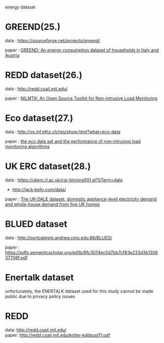 energy dataset 

# GREEND(25.)

data : https://sourceforge.net/projects/greend/

paper : [GREEND: An energy consumption dataset of households in Italy and Austria](https://ieeexplore.ieee.org/abstract/document/7007698)

# REDD dataset(26.)  

data : http://redd.csail.mit.edu/

paper : [NILMTK: An Open Source Toolkit for Non-intrusive Load
Monitoring](https://arxiv.org/pdf/1404.3878.pdf)

# Eco dataset(27.)  

data : http://vs.inf.ethz.ch/res/show.html?what=eco-data

paper : [the eco data set and the performance of non-intrusive load monitoring algorithms](https://dl.acm.org/citation.cfm?id=2674064)

# UK ERC dataset(28.)    

data : https://ukerc.rl.ac.uk/cgi-bin/era001.pl?STerm=dale

- http://jack-kelly.com/data/

paper : [The UK-DALE dataset, domestic appliance-level electricity demand and whole-house demand from five UK homes](https://www.nature.com/articles/sdata20157)      

# BLUED dataset            

data : <http://portoalegre.andrew.cmu.edu:88/BLUED/>       

paper : <https://pdfs.semanticscholar.org/ed1b/8fc3074ec5d7bb7cf83e233d3b130637706f.pdf>      

# Enertalk dataset           

unfortunately, the ENERTALK dataset used for this study cannot be made public due to privacy policy issues           

# REDD            

data:  http://redd.csail.mit.edu/      
paper: http://redd.csail.mit.edu/kolter-kddsust11.pdf                